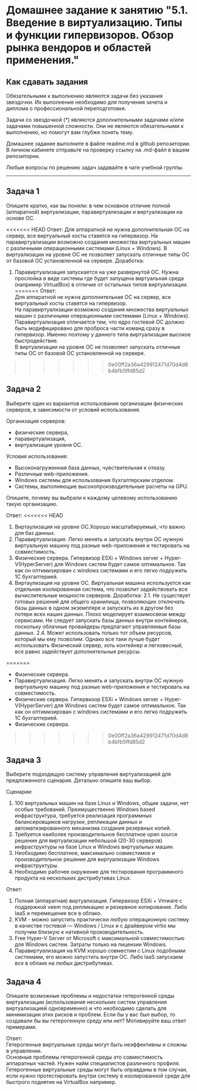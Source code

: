 
# Домашнее задание к занятию "5.1. Введение в виртуализацию. Типы и функции гипервизоров. Обзор рынка вендоров и областей применения."


## Как сдавать задания

Обязательными к выполнению являются задачи без указания звездочки. Их выполнение необходимо для получения зачета и диплома о профессиональной переподготовке.

Задачи со звездочкой (*) являются дополнительными задачами и/или задачами повышенной сложности. Они не являются обязательными к выполнению, но помогут вам глубже понять тему.

Домашнее задание выполните в файле readme.md в github репозитории. В личном кабинете отправьте на проверку ссылку на .md-файл в вашем репозитории.

Любые вопросы по решению задач задавайте в чате учебной группы.

---

## Задача 1

Опишите кратко, как вы поняли: в чем основное отличие полной (аппаратной) виртуализации, паравиртуализации и виртуализации на основе ОС.

<<<<<<< HEAD
Ответ:
Для аппаратной не нужна дополнительная ОС на сервер, все виртуальный хосты ставятся на гипервизор.
На паравиртуализации возможно создания множества виртуальных машин с различными операционными системами (Linux + Windows). В виртуализации на уровне ОС не позволяет запускать отличные типы ОС от базовой ОС установленной на сервере.
Доработка:
1. Паравиртуализация запускается на уже развернутой ОС. Нужна прослойка в виде системы где будет запущена виртуальная среда (например VirtualBox) в отличие от остальных типов виртуализации.
=======
Ответ: <br/>
Для аппаратной не нужна дополнительная ОС на сервер, все виртуальный хосты ставятся на гипервизор.<br/>
На паравиртуализации возможно создания множества виртуальных машин с различными операционными системами (Linux + Windows).<br/>
Паравиртуализация отличается тем, что ядро гостевой ОС должно быть модифицировано для проброса части команд сразу в гипервизор. Именно поэтому у данного типа виртуализации высокое быстродействие.<br/>
В виртуализации на уровне ОС не позволяет запускать отличные типы ОС от базовой ОС установленной на сервере.

>>>>>>> 0e00ff2a36a429912471d70d4d8b4bfb5ffd85d2

## Задача 2

Выберите один из вариантов использования организации физических серверов, в зависимости от условий использования.

Организация серверов:
- физические сервера,
- паравиртуализация,
- виртуализация уровня ОС.

Условия использования:
- Высоконагруженная база данных, чувствительная к отказу.
- Различные web-приложения.
- Windows системы для использования бухгалтерским отделом.
- Системы, выполняющие высокопроизводительные расчеты на GPU.

Опишите, почему вы выбрали к каждому целевому использованию такую организацию.

Ответ:
<<<<<<< HEAD
1. Виртаулизация на уровне ОС.Хорошо масштабируемый, что важно для баз данных.
2. Паравиртуализация. Легко менять и запускать внутри ОС нужную виртуальную машину под разные web-приложения и тестировать на совместимость.
3. Физические сервера. Гипервизор ESXi + Windows server + Hyper-V(HyperServer) для Windows систем будет самое оптимальное. Так как он оптимизирован с windows системами и его легко подружить 1С бухгалтерией.
4. Виртаулизация на уровне ОС. Виртуальная машина используется как отдельная изолированная система, что позволит задействовать все вычислительные мощности серверов.
   Доработка:
   2.1. Не существует готовых решений для общего хранилища, позволяющих отключать базы данных в одном экземпляре и запускать их в другом без потери всех наших данных. Плохо моделирует взаимосвязи между сервисами. Не следует запускать базы данных внутри контейнеров, поскольку облачные провайдеры предлагают управляемые базы данных.
   2.4.  Может использовать только тот объем ресурсов, который мы ему позволим. Однако все таки лучше будет использовать Физический сервер, хоть контейнер и легковесный, все равно задействует дополнительные ресурсы.
   
=======
- Физические сервера.
-  Паравиртуализация. Легко менять и запускать внутри ОС нужную виртуальную машину под разные web-приложения и тестировать на совместимость.
-  Физические сервера. Гипервизор ESXi + Windows server + Hyper-V(HyperServer) для Windows систем будет самое оптимальное. Так как он оптимизирован с windows системами и его легко подружить 1С бухгалтерией.
-  Физические сервера.


>>>>>>> 0e00ff2a36a429912471d70d4d8b4bfb5ffd85d2
## Задача 3

Выберите подходящую систему управления виртуализацией для предложенного сценария. Детально опишите ваш выбор.

Сценарии:

1. 100 виртуальных машин на базе Linux и Windows, общие задачи, нет особых требований. Преимущественно Windows based инфраструктура, требуется реализация программных балансировщиков нагрузки, репликации данных и автоматизированного механизма создания резервных копий.
2. Требуется наиболее производительное бесплатное open source решение для виртуализации небольшой (20-30 серверов) инфраструктуры на базе Linux и Windows виртуальных машин.
3. Необходимо бесплатное, максимально совместимое и производительное решение для виртуализации Windows инфраструктуры.
4. Необходимо рабочее окружение для тестирования программного продукта на нескольких дистрибутивах Linux.

Ответ:
1. Полная (аппаратная) виртуализация. Гипервизор ESXi + Vmware с поддержкой veem под репликацию и резервное копирование. Либо IaaS и перемещение все в облако.
2. KVM - можно запустить практически любую операционную систему в качестве
гостевой — Windows / Linux и с драйвером virtio мы получим близкую к нативной производительность.
3. Free Hyper-V Server от Microsoft c максимальной совместимостью для Windows систем. Затраты только на лицензии Windows.
4. Паравиртуализация на KVM хорошо совместим с Linux подобными системами, его можно запустить внутри ОС. Либо IaaS запускаем все в облаке на любых дистрибутивах.

## Задача 4

Опишите возможные проблемы и недостатки гетерогенной среды виртуализации (использования нескольких систем управления виртуализацией одновременно) и что необходимо сделать для минимизации этих рисков и проблем. Если бы у вас был выбор, то создавали бы вы гетерогенную среду или нет? Мотивируйте ваш ответ примерами.

Ответ:<br/>
Гетерогенные виртуальные среды могут быть неэффективны и сложны в управлении.<br/>
Основные проблемы гетерогенной среды это совместимость аппаратных частей. Нужен найм специалистов различного профиля.<br/>
Гетерогенные виртуальные среды могут быть оправданы в том случаи, если нужно протестировать внутри систему в изолированной среде для быстрого поднятие на VirtualBox например.
